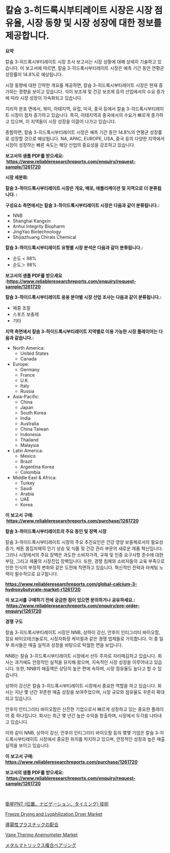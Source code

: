 <p><h1>칼슘 3-히드록시부티레이트 시장은 시장 점유율, 시장 동향 및 시장 성장에 대한 정보를 제공합니다.</h1></p><p><strong>요약</strong></p>
<p><p>칼슘 3-히드록시부티레이트 시장 조사 보고서는 시장 상황에 대해 상세히 기술하고 있습니다. 이 보고서에 따르면, 칼슘 3-히드록시부티레이트 시장은 예측 기간 동안 연평균 성장률이 14.8%로 예상됩니다.</p><p>시장 동향에 대한 간략한 개요를 제공하면, 칼슘 3-히드록시부티레이트 시장은 현재 증가하는 경향을 보이고 있습니다. 식이 보조제 및 건강 보조제 등의 산업에서의 수요 증가에 따라 시장 성장이 가속화되고 있습니다.</p><p>지리적 분포 면에서, 북미, 아태지역, 유럽, 미국, 중국 등에서 칼슘 3-히드록시부티레이트 시장이 점차 증가하고 있습니다. 특히, 아태지역과 중국에서의 수요가 빠르게 증가하고 있으며, 이 지역들이 시장 성장을 이끌어 나가고 있습니다.</p><p>종합하면, 칼슘 3-히드록시부티레이트 시장은 예측 기간 동안 14.8%의 연평균 성장률로 성장할 것으로 예상됩니다. NA, APAC, EUROPE, USA, 중국 등의 다양한 지역에서 시장이 성장하는 빠른 속도는 해당 산업의 중요성을 강조하고 있습니다.</p></p>
<p><strong>보고서의 샘플 PDF를 받으세요: &nbsp;<a href="https://www.reliableresearchreports.com/enquiry/request-sample/1261720">https://www.reliableresearchreports.com/enquiry/request-sample/1261720</a></strong></p>
<p><strong>시장 세분화:</strong></p>
<p><strong> 칼슘 3-하이드록시부티레이트 시장은 개요, 배포, 애플리케이션 및 지역으로 더 분류됩니다. :</strong></p>
<p><strong>구성요소 측면에서는 칼슘 3-하이드록시부티레이트 시장은 다음과 같이 분류됩니다.:</strong></p>
<p><ul><li>NNB</li><li>Shanghai Kangxin</li><li>Anhui Integrity Biopharm</li><li>JingYao Biotechnology</li><li>Shijiazhuang Chirals Chemical</li></ul></p>
<p><strong> 칼슘 3-하이드록시부티레이트 유형별 시장 분석은 다음과 같이 분류됩니다.:</strong></p>
<p><ul><li>순도 < 98%</li><li>순도＞ 98%</li></ul></p>
<p><strong>보고서의 샘플 PDF를 받으세요 :<a href="https://www.reliableresearchreports.com/enquiry/request-sample/1261720">https://www.reliableresearchreports.com/enquiry/request-sample/1261720</a></strong></p>
<p><strong> 칼슘 3-하이드록시부티레이트 응용 분야별 시장 산업 조사는 다음과 같이 분류됩니다.:</strong></p>
<p><ul><li>체중 조절</li><li>스포츠 보충제</li><li>기타</li></ul></p>
<p><strong>지역 측면에서 칼슘 3-하이드록시부티레이트 지역별로 이용 가능한 시장 플레이어는 다음과 같습니다.:</strong></p>
<p><ul>
    <li>
        North America:
        <ul>
            <li>United States</li>
            <li>Canada</li>
        </ul>
    </li>
    <li>
        Europe:
        <ul>
            <li>Germany</li>
            <li>France</li>
            <li>U.K.</li>
            <li>Italy</li>
            <li>Russia</li>
        </ul>
    </li>
    <li>
        Asia-Pacific:
        <ul>
            <li>China</li>
            <li>Japan</li>
            <li>South Korea</li>
            <li>India</li>
            <li>Australia</li>
            <li>China Taiwan</li>
            <li>Indonesia</li>
            <li>Thailand</li>
            <li>Malaysia</li>
        </ul>
    </li>
    <li>
        Latin America:
        <ul>
            <li>Mexico</li>
            <li>Brazil</li>
            <li>Argentina Korea</li>
            <li>Colombia</li>
        </ul>
    </li>
    <li>
        Middle East & Africa:
        <ul>
            <li>Turkey</li>
            <li>Saudi</li>
            <li>Arabia</li>
            <li>UAE</li>
            <li>Korea</li>
        </ul>
    </li>
    </ul></p>
<p><strong>이 보고서 구매: &nbsp;<a href="https://www.reliableresearchreports.com/purchase/1261720">https://www.reliableresearchreports.com/purchase/1261720</a></strong></p>
<p><strong>칼슘 3-하이드록시부티레이트의 주요 동인 및 장벽 시장</strong></p>
<p><p>칼슘 3-하이드록시부티레이트 시장의 주요 추진요인은 건강 영양 보충제로서의 필요성 증가, 케톤 몸집자체의 인기 상승 및 식품 및 건강 관리 부문의 새로운 제품 혁신입니다. 그러나 시장에서의 주요 장벽은 과도한 소비자가격, 규제 및 인증 요구사항 준수에 대한 부담, 그리고 제품의 시장진입 장벽입니다. 또한, 경쟁 침체와 소비자들의 교육 부족으로 인한 인식의 부정적 변화와 같은 도전에 직면하고 있습니다. 혁신적인 전략과 마케팅 노력이 필수적으로 요구됩니다.</p></p>
<p><strong><a href="https://www.reliableresearchreports.com/global-calcium-3-hydroxybutyrate-market-r1261720">https://www.reliableresearchreports.com/global-calcium-3-hydroxybutyrate-market-r1261720</a></strong></p>
<p><strong>이 보고서를 구매하기 전에 궁금한 점이 있으면 문의하거나 공유하세요.: &nbsp;<a href="https://www.reliableresearchreports.com/enquiry/pre-order-enquiry/1261720">https://www.reliableresearchreports.com/enquiry/pre-order-enquiry/1261720</a></strong></p>
<p><strong>경쟁 구도</strong></p>
<p><p>칼슘 3-히드록시부티레이트 시장은 NNB, 상하이 강신, 안후이 인티그리티 바이오팜, 징요 바이오테크놀로지, 시징자화장 케미컬과 같은 경쟁 업체들로 가득합니다. 이 중 일부 회사들은 매출 실적과 성장을 바탕으로 탁월한 면을 보입니다.</p><p>NNB는 칼슘 3-히드록시부티레이트 시장에서 선두 주자로 자리매김하고 있습니다. 회사는 과거에도 안정적인 실적을 유지해 왔으며, 지속적인 시장 성장을 이루어내고 있습니다. 또한, NNB의 매출액은 상당히 높은 편에 속하며, 시장 점유율도 높다고 할 수 있습니다.</p><p>상하이 강신은 칼슘 3-히드록시부티레이트 시장에서 중요한 역할을 하고 있습니다. 회사는 지난 몇 년간 꾸준한 매출 성장을 보여주었으며, 시장 규모와 점유율도 꾸준히 확대되고 있습니다.</p><p>안후이 인티그리티 바이오팜은 신진한 기업으로서 빠르게 성장하고 있는 중요한 플레이어 중 하나입니다. 회사는 최근 몇 년간 높은 수익을 창출하며, 시장에서 두각을 나타내고 있습니다.</p><p>이와 같이 NNB, 상하이 강신, 안후이 인티그리티 바이오팜 등의 몇몇 기업은 칼슘 3-히드록시부티레이트 시장에서 중요한 위치를 차지하고 있으며, 안정적인 성장과 높은 매출 실적을 보이고 있습니다.</p></p>
<p><strong>이 보고서 구매: &nbsp; <a href="https://www.reliableresearchreports.com/purchase/1261720">https://www.reliableresearchreports.com/purchase/1261720</a></strong></p>
<p><strong>보고서의 샘플 PDF를 받으세요: &nbsp;<a href="https://www.reliableresearchreports.com/enquiry/request-sample/1261720">https://www.reliableresearchreports.com/enquiry/request-sample/1261720</a></strong><strong></strong></p>
<p>&nbsp;</p>
<p><p><a href="https://medium.com/@reyeshowell655/%E8%A1%9B%E6%98%9Fpnt-%E4%BD%8D%E7%BD%AE-%E3%83%8A%E3%83%93%E3%82%B2%E3%83%BC%E3%82%B7%E3%83%A7%E3%83%B3-%E3%82%BF%E3%82%A4%E3%83%9F%E3%83%B3%E3%82%B0-%E3%83%86%E3%82%AF%E3%83%8E%E3%83%AD%E3%82%B8%E3%83%BC%E5%B8%82%E5%A0%B4%E3%81%AE%E3%82%A4%E3%83%B3%E3%82%B5%E3%82%A4%E3%83%88-%E5%B8%82%E5%A0%B4%E5%8B%95%E5%90%91-%E6%88%90%E9%95%B7-2024%E5%B9%B4%E3%81%8B%E3%82%892031%E5%B9%B4%E3%81%BE%E3%81%A7%E3%81%AE%E4%BA%88%E6%B8%AC-482e570051e9">衛星PNT (位置、ナビゲーション、タイミング) 技術</a></p><p><a href="https://github.com/arionmp/Market-Research-Report-List-3/blob/main/freeze-drying-and-lyophilization-dryer-market.md">Freeze Drying and Lyophilization Dryer Market</a></p><p><a href="https://github.com/roulaayoub-saad/Market-Research-Report-List-1/blob/main/2668691100284.md">導電性プラスチックの配合</a></p><p><a href="https://issuu.com/reportprime-2/docs/vane-thermo-anemometer-market-size-2030.pptx">Vane Thermo Anemometer Market</a></p><p><a href="https://github.com/schmahlson/Market-Research-Report-List-2/blob/main/7614917100285.md">メタルマトリックス複合ベアリング</a></p></p>